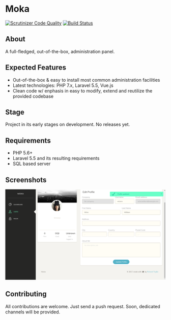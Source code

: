 
# Moka

[![Scrutinizer Code Quality](https://scrutinizer-ci.com/g/RickyNRoses87/moka/badges/quality-score.png?b=master)](https://scrutinizer-ci.com/g/RickyNRoses87/moka/?branch=master)
[![Build Status](https://travis-ci.org/RichardTrujilloTorres/moka.svg?branch=master)](https://travis-ci.org/RichardTrujilloTorres/moka)

## About
A full-fledged, out-of-the-box, administration panel.

## Expected Features
* Out-of-the-box & easy to install most common administration facilities
* Latest technologies: PHP 7.x, Laravel 5.5, Vue.js
* Clean code w/ enphasis in easy to modify, extend and reutilize the provided codebase

## Stage
Project in its early stages on development. No releases yet.

## Requirements
* PHP 5.6+
* Laravel 5.5 and its resulting requirements
* SQL based server

## Screenshots
![ScreenShot](profile.png "User profile")

## Contributing
All contributions are welcome. Just send a push request. Soon, dedicated channels will be provided.


